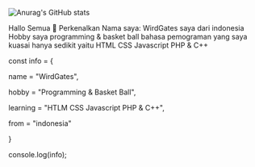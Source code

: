 ![Anurag's GitHub stats](https://github-readme-stats.vercel.app/api?username=bot-codes&show_icons=true&theme=radical)

Hallo Semua 👋 Perkenalkan Nama saya: WirdGates 
saya dari indonesia
Hobby saya programming & basket ball
bahasa pemograman yang saya kuasai hanya sedikit yaitu HTML CSS Javascript PHP & C++

const info = {

  name = "WirdGates",

  hobby = "Programming & Basket Ball",
  
  learning = "HTLM CSS Javascript PHP & C++",
  
  from = "indonesia"

}

console.log(info);
